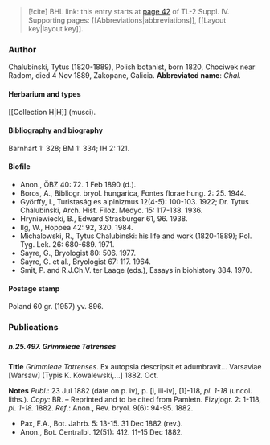 > [!cite] BHL link: this entry starts at [page 42](https://www.biodiversitylibrary.org/page/33265719) of TL-2 Suppl. IV.
> Supporting pages: [[Abbreviations|abbreviations]], [[Layout key|layout key]].

### Author

Chalubinski, Tytus (1820-1889), Polish botanist, born 1820, Chociwek near Radom, died 4 Nov 1889, Zakopane, Galicia. 
**Abbreviated name**: *Chal.*

#### Herbarium and types

[[Collection H|H]] (musci).

#### Bibliography and biography

Barnhart 1: 328; BM 1: 334; IH 2: 121.

#### Biofile

- Anon., ÖBZ 40: 72. 1 Feb 1890 (d.).
- Boros, A., Bibliogr. bryol. hungarica, Fontes florae hung. 2: 25. 1944.
- Györffy, I., Turistaság es alpinizmus 12(4-5): 100-103. 1922; Dr. Tytus Chalubinski, Arch. Hist. Filoz. Medyc. 15: 117-138. 1936.
- Hryniewiecki, B., Edward Strasburger 61, 96. 1938.
- Ilg, W., Hoppea 42: 92, 320. 1984.
- Michalowski, R., Tytus Chalubinski: his life and work (1820-1889); Pol. Tyg. Lek. 26: 680-689. 1971.
- Sayre, G., Bryologist 80: 506. 1977.
- Sayre, G. et al., Bryologist 67: 117. 1964.
- Smit, P. and R.J.Ch.V. ter Laage (eds.), Essays in biohistory 384. 1970.

#### Postage stamp

Poland 60 gr. (1957) yv. 896.

### Publications

##### n.25.497. Grimmieae Tatrenses

**Title**
*Grimmieae Tatrenses*. Ex autopsia descripsit et adumbravit... Varsaviae \[Warsaw\] (Typis K. Kowalewski,...\] 1882. Oct.

**Notes**
*Publ*.: 23 Jul 1882 (date on p. iv), p. \[i, iii-iv\], \[1\]-118, *pl. 1-18* (uncol. liths.). *Copy*: BR. – Reprinted and to be cited from Pamietn. Fizyjogr. 2: 1-118, *pl. 1-18.* 1882.
*Ref*.: Anon., Rev. bryol. 9(6): 94-95. 1882.
- Pax, F.A., Bot. Jahrb. 5: 13-15. 31 Dec 1882 (rev.).
- Anon., Bot. Centralbl. 12(51): 412. 11-15 Dec 1882.

